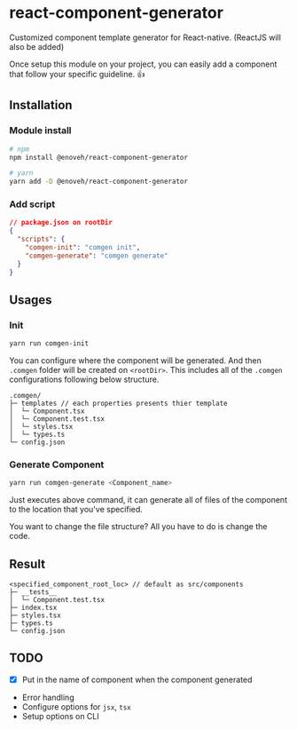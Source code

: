 # react-component-generator

Customized component template generator for React-native. (ReactJS will also be added)

Once setup this module on your project, you can easily add a component that follow your specific guideline. 👍

## Installation

### Module install

```sh
# npm
npm install @enoveh/react-component-generator

# yarn
yarn add -D @enoveh/react-component-generator
```

### Add script

```json
// package.json on rootDir
{
  "scripts": {
    "comgen-init": "comgen init",
    "comgen-generate": "comgen generate"
  }
}
```

## Usages

### Init

```sh
yarn run comgen-init
```

You can configure where the component will be generated. And then `.comgen` folder will be created on `<rootDir>`. This includes all of the `.comgen` configurations following below structure.

```text
.comgen/
├─ templates // each properties presents thier template
│  └─ Component.tsx
│  └─ Component.test.tsx
│  └─ styles.tsx
│  └─ types.ts
└─ config.json
```

### Generate Component

```sh
yarn run comgen-generate <Component_name>
```

Just executes above command, it can generate all of files of the component to the location that you've specified.

You want to change the file structure? All you have to do is change the code.

## Result

```text
<specified_component_root_loc> // default as src/components
├─ __tests__
│  └─ Component.test.tsx
├─ index.tsx
├─ styles.tsx
├─ types.ts
└─ config.json
```

## TODO

- [x] Put in the name of component when the component generated
- Error handling
- Configure options for `jsx`, `tsx`
- Setup options on CLI
